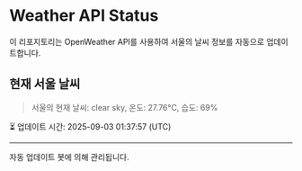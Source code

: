
# Weather API Status

이 리포지토리는 OpenWeather API를 사용하여 서울의 날씨 정보를 자동으로 업데이트합니다.

## 현재 서울 날씨
> 서울의 현재 날씨: clear sky, 온도: 27.76°C, 습도: 69%

⏳ 업데이트 시간: 2025-09-03 01:37:57 (UTC)

---
자동 업데이트 봇에 의해 관리됩니다.
